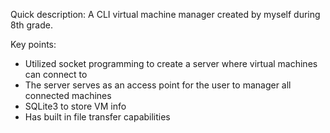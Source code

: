 Quick description:
A CLI virtual machine manager created by myself during 8th grade.

Key points: 
- Utilized socket programming to create a server where virtual machines can connect to
- The server serves as an access point for the user to manager all connected machines
- SQLite3 to store VM info
- Has built in file transfer capabilities
